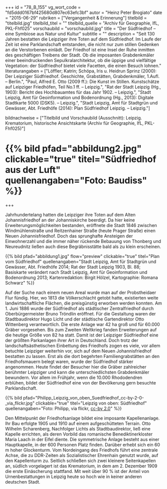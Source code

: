 +++
id = "78_B_155"
vg_wort_code = "fd5ddd0167bf425680d807ec63efc3bf"
autor = "Heinz Peter Brogiato"
date = "2015-06-29"
rubriken = ["Vergangenheit & Erinnerung"]
titelbild = "titelbild.jpg"
titelbild_titel = ""
titelbild_quelle = "Archiv für Geographie, IfL, PKL-Fhf025"
vorschaubild = "vorschaubild.jpg"
title = "Der Südfriedhof – eine Symbiose aus Natur und Kultur"
subtitle = ""
description = "Seit 130 Jahren bestatten die Leipziger ihre Toten auf dem Südfriedhof. Im Laufe der Zeit ist eine Parklandschaft entstanden, die nicht nur zum stillen Gedenken an die Verstorbenen einlädt. Der Friedhof ist eine Insel der Ruhe inmitten des geschäftigen Treibens der Stadt. Ob die imposanten Grabdenkmäler einer beeindruckenden Sepulkralarchitektur, ob die üppige und vielfältige Vegetation: der Südfriedhof bietet viele Facetten, die einen Besuch lohnen."
literaturangaben = ["Löffler; Katrin; Schöpa, Iris u. Heidrun Sprinz (2000): Der Leipziger Südfriedhof. Geschichte, Grabstätten, Grabdenkmäler, 1.Aufl. – Berlin.", "Paul, Alfred E. Otto (2009 ff.): Die Kunst im Stillen. Kunstschätze auf Leipziger Friedhöfen, Teil No.1 ff. – Leipzig.", "Rat der Stadt Leipzig (Hg., 1903): Bericht des Hochbauamtes für das Jahr 1902. – Leipzig.", "Stadt Leipzig, Amt für Geoinformation und Bodenordnung (Hg., 2013): Digitale Stadtkarte 5000 (DSK5). – Leipzig.", "Stadt Leipzig, Amt für Stadtgrün und Gewässer, Abt. Friedhöfe (2014): Plan Südfriedhof Leipzig. – Leipzig."]

bildnachweise = ["Titelbild und Vorschaubild (Ausschnitt): Leipzig. Krematorium, historische Ansichtskarte (Archiv für Geographie, IfL, PKL-Fhf025)"]

# {{% bild pfad="abbildung2.jpg" clickable="true" titel="Südfriedhof aus der Luft" quellenangaben="Foto: Baudiss" %}}
+++

Jahrhundertelang hatten die Leipziger ihre Toten auf dem Alten Johannisfriedhof an der Johanniskirche beerdigt. Da hier keine Erweiterungsmöglichkeiten bestanden, eröffnete die Stadt 1846 zwischen Windmühlenstraße und Reitzenhainer Straße (heute Prager Straße) einen Neuen Johannisfriedhof. Doch das sprunghafte Ansteigen der Einwohnerzahl und die immer näher rückende Bebauung von Thonberg und Neureudnitz ließen auch diese Begräbnisstätte bald als zu klein erscheinen. 

{{% bild pfad="abbildung1.jpg" flow="preview" clickable="true" titel="Plan vom Südfriedhof"  quellenangaben="Stadt Leipzig, Amt für Stadtgrün und Gewässer, Abt. Friedhöfe 2014; Rat der Stadt Leipzig 1903, Bl. 88; Basiskarte verändert nach Stadt Leipzig, Amt für Geoinformation und Bodenordnung 2013; Kartenredaktion: Birgit Hölzel, Kartographie: Romana Schwarz" %}}


Auf der Suche nach einem neuen Areal wurde man auf der Probstheidaer Flur fündig. Hier, wo 1813 die Völkerschlacht getobt hatte, existierten weite landwirtschaftliche Flächen, die preisgünstig erworben werden konnten. Am 1. Juni 1886 wurde der Südfriedhof als städtischer Zentralfriedhof durch Oberbürgermeister Bruno Tröndlin eröffnet. Für die Gestaltung waren der Stadtbaudirektor Hugo Licht und der städtische Gartendirektor Otto Wittenberg verantwortlich. Die erste Anlage war 42 ha groß und für 60.000 Gräber vorgesehen. Bis zum Zweiten Weltkrieg fanden Erweiterungen auf die heutige Größe von 82 ha statt. Damit ist der Leipziger Südfriedhof eine der größten Parkanlagen ihrer Art in Deutschland. Doch trotz der landschaftsästhetischen Einbettung des Friedhofs zogen es viele, vor allem betuchte Leipziger weiterhin vor, sich auf dem Neuen Johannisfriedhof bestatten zu lassen. Erst als die dort begehrten Familiengrabstätten an den Friedhofsmauern belegt waren, wurde der Südfriedhof stärker angenommen. Heute findet der Besucher hier die Gräber zahlreicher berühmter Leipziger und kann die unterschiedlichsten Grabdenkmäler bewundern. Vor allem im Frühjahr, wenn die 10.000 Rhododendren erblühen, bildet der Südfriedhof eine von der Bevölkerung gern besuchte Parklandschaft.

{{% bild pfad="Philipp_Leipzig_von_oben_Suedfriedhof_cc-by-2-0-_via_flickr.jpg" clickable="true" titel="Leipzig von oben: Südfriedhof" quellenangaben="Foto: Philipp, via flickr, [cc-by 2.0](https://creativecommons.org/licenses/by/2.0/)" %}}

Den Mittelpunkt der Friedhofsanlage bildet eine imposante Kapellenanlage. Ihr Bau erfolgte 1905 und 1910 auf einem aufgeschütteten Terrain. Otto Wilhelm Scharenberg, Nachfolger Lichts als Stadtbaudirektor, ließ eine Kapelle errichten, als deren Vorbild das romanische Benediktinerkloster Maria Laach in der Eifel diente. Die symmetrische Anlage besteht aus einer Hauptkapelle, in der 600 Personen Platz finden. Darüber erhebt sich ein 60 m hoher Glockenturm. Vom Nordeingang des Friedhofs führt eine zentrale Achse, die zu DDR-Zeiten als Sozialistischer Ehrenhain genutzt wurde, auf den Kapellenturm zu. Seitlich schließen sich zwei kleinere Seitenkapellen an, südlich vorgelagert ist das Krematorium, in dem am 2. Dezember 1909 die erste Einäscherung stattfand. Mit weit über 90 % ist der Anteil von Urnenbestattungen in Leipzig heute so hoch wie in keiner anderen deutschen Stadt.